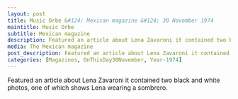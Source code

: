 ```yaml
---
layout: post
title: Music Orbe &#124; Mexican magazine &#124; 30 November 1974
maintitle: Music Orbe
subtitle: Mexican magazine
description: Featured an article about Lena Zavaroni it contained two black and white photos, one of which shows Lena wearing a sombrero.
media: The Mexican magazine
post_description: Featured an article about Lena Zavaroni it contained two black and white photos, one of which shows Lena wearing a sombrero.
categories: [Magazines, OnThisDay30November, Year-1974]
---
```


Featured an article about Lena Zavaroni it contained two black and white photos, one of which shows Lena wearing a sombrero.

